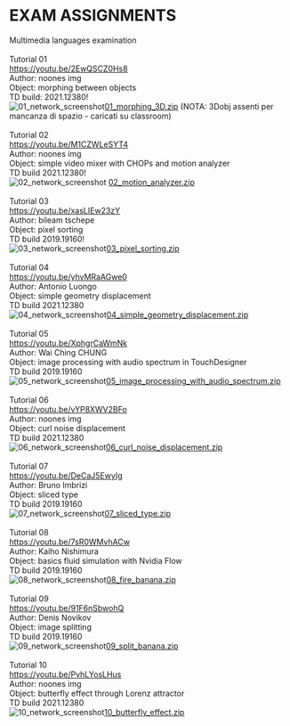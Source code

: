 # EXAM ASSIGNMENTS <br>
Multimedia languages examination <br>
<br>
Tutorial 01 <br>
https://youtu.be/2EwQSCZ0Hs8 <br>
Author: noones img <br>
Object: morphing between objects <br>
TD build: 2021.12380!<br>
![01_network_screenshot](https://user-images.githubusercontent.com/77727174/117533086-0fab6c00-afeb-11eb-9627-059f7fe1f80e.png)[01_morphing_3D.zip](https://github.com/arcangelocimmino/EXAM-ASSIGNMENTS/files/6445574/01_morphing_3D.zip) (NOTA: 3Dobj assenti per mancanza di spazio - caricati su classroom)
<br>
<br>
Tutorial 02 <br>
https://youtu.be/M1CZWLeSYT4 <br>
Author: noones img <br>
Object: simple video mixer with CHOPs and motion analyzer <br>
TD build 2021.12380!<br>
![02_network_screenshot](https://user-images.githubusercontent.com/77727174/117533779-f2789c80-afee-11eb-84e0-cc302beb95a6.png)
[02_motion_analyzer.zip](https://github.com/arcangelocimmino/EXAM-ASSIGNMENTS/files/6445583/02_motion_analyzer.zip)
<br>
<br>
Tutorial 03 <br>
https://youtu.be/xasLIEw23zY <br>
Author: bileam tschepe <br>
Object: pixel sorting <br>
TD build 2019.19160!<br>
![03_network_screenshot](https://user-images.githubusercontent.com/77727174/117533286-42a22f80-afec-11eb-8e5b-d8680c6ffbf3.png)[03_pixel_sorting.zip](https://github.com/arcangelocimmino/EXAM-ASSIGNMENTS/files/6445591/03_pixel_sorting.zip)
<br>
<br>
Tutorial 04 <br>
https://youtu.be/yhvMRaAGwe0 <br>
Author: Antonio Luongo <br>
Object: simple geometry displacement  <br>
TD build 2021.12380 <br>
![04_network_screenshot](https://user-images.githubusercontent.com/77727174/117533348-9280f680-afec-11eb-950e-a209b52dbbad.png)[04_simple_geometry_displacement.zip](https://github.com/arcangelocimmino/EXAM-ASSIGNMENTS/files/6445593/04_simple_geometry_displacement.zip)
<br>
<br>
Tutorial 05 <br>
https://youtu.be/XphgrCaWmNk <br>
Author: Wai Ching CHUNG <br>
Object: image processing with audio spectrum in TouchDesigner <br>
TD build 2019.19160 <br>
![05_network_screenshot](https://user-images.githubusercontent.com/77727174/117533388-d83dbf00-afec-11eb-8f5f-0cd3d5d0db06.png)[05_image_processing_with_audio_spectrum.zip](https://github.com/arcangelocimmino/EXAM-ASSIGNMENTS/files/6445594/05_image_processing_with_audio_spectrum.zip)
<br>
<br>
Tutorial 06 <br>
https://youtu.be/vYP8XWV2BFo <br>
Author: noones img <br>
Object: curl noise displacement <br>
TD build 2021.12380 <br>
![06_network_screenshot](https://user-images.githubusercontent.com/77727174/117533427-133ff280-afed-11eb-8064-3d4b65b69712.png)[06_curl_noise_displacement.zip](https://github.com/arcangelocimmino/EXAM-ASSIGNMENTS/files/6445595/06_curl_noise_displacement.zip)
<br>
<br>
Tutorial 07 <br>
https://youtu.be/DeCaJ5EwyIg <br>
Author: Bruno Imbrizi <br>
Object: sliced type <br>
TD build 2019.19160 <br>
![07_network_screenshot](https://user-images.githubusercontent.com/77727174/117533468-497d7200-afed-11eb-830a-d067b0c0b388.png)[07_sliced_type.zip](https://github.com/arcangelocimmino/EXAM-ASSIGNMENTS/files/6445596/07_sliced_type.zip)
<br>
<br>
Tutorial 08 <br>
https://youtu.be/7sR0WMvhACw <br>
Author: Kaiho Nishimura <br>
Object:  basics fluid simulation with Nvidia Flow <br>
TD build 2019.19160 <br>
![08_network_screenshot](https://user-images.githubusercontent.com/77727174/117533506-877a9600-afed-11eb-8c04-41be45703daf.png)[08_fire_banana.zip](https://github.com/arcangelocimmino/EXAM-ASSIGNMENTS/files/6445597/08_fire_banana.zip)
<br>
<br>
Tutorial 09 <br>
https://youtu.be/91F6nSbwohQ <br>
Author: Denis Novikov <br>
Object: image splitting <br>
TD build 2019.19160 <br>
![09_network_screenshot](https://user-images.githubusercontent.com/77727174/117533541-af69f980-afed-11eb-9fe3-55380bf35308.png)[09_split_banana.zip](https://github.com/arcangelocimmino/EXAM-ASSIGNMENTS/files/6445599/09_split_banana.zip)
<br>
<br>
Tutorial 10 <br>
https://youtu.be/PvhLYosLHus <br>
Author: noones img <br>
Object: butterfly effect through Lorenz attractor <br>
TD build 2021.12380 <br>
![10_network_screenshot](https://user-images.githubusercontent.com/77727174/117533576-db857a80-afed-11eb-9a7b-0d1f5d2fe474.png)[10_butterfly_effect.zip](https://github.com/arcangelocimmino/EXAM-ASSIGNMENTS/files/6445600/10_butterfly_effect.zip)






